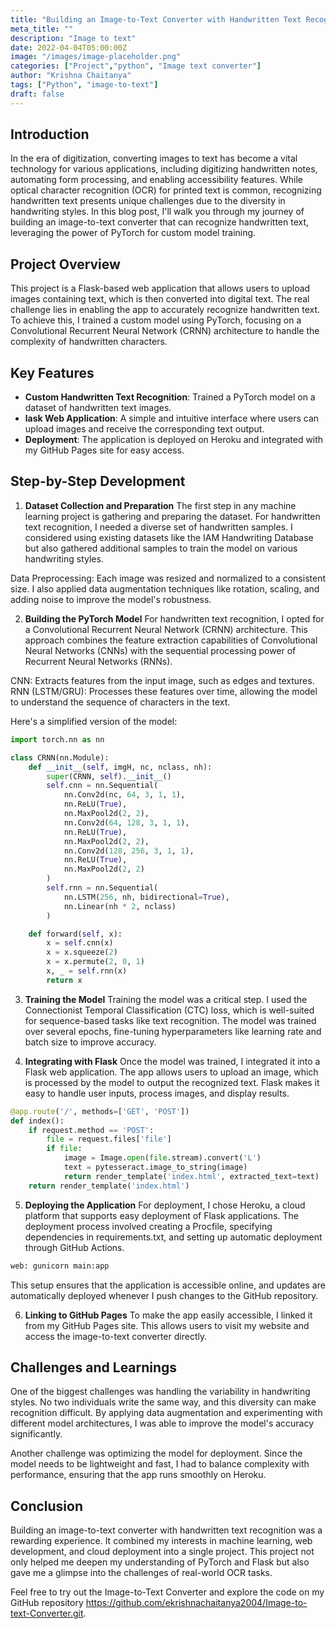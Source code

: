 ```yaml
---
title: "Building an Image-to-Text Converter with Handwritten Text Recognition"
meta_title: ""
description: "Image to text"
date: 2022-04-04T05:00:00Z
image: "/images/image-placeholder.png"
categories: ["Project","python", "Image text converter"]
author: "Krishna Chaitanya"
tags: ["Python", "image-to-text"]
draft: false
---
```

## Introduction

In the era of digitization, converting images to text has become a vital technology for various applications, including digitizing handwritten notes, automating form processing, and enabling accessibility features. While optical character recognition (OCR) for printed text is common, recognizing handwritten text presents unique challenges due to the diversity in handwriting styles. In this blog post, I'll walk you through my journey of building an image-to-text converter that can recognize handwritten text, leveraging the power of PyTorch for custom model training.

## Project Overview

This project is a Flask-based web application that allows users to upload images containing text, which is then converted into digital text. The real challenge lies in enabling the app to accurately recognize handwritten text. To achieve this, I trained a custom model using PyTorch, focusing on a Convolutional Recurrent Neural Network (CRNN) architecture to handle the complexity of handwritten characters.

## Key Features
- **Custom Handwritten Text Recognition**: Trained a PyTorch model on a dataset of handwritten text images.
- **lask Web Application**: A simple and intuitive interface where users can upload images and receive the corresponding text output.
- **Deployment**: The application is deployed on Heroku and integrated with my GitHub Pages site for easy access.

## Step-by-Step Development
1. **Dataset Collection and Preparation**
The first step in any machine learning project is gathering and preparing the dataset. For handwritten text recognition, I needed a diverse set of handwritten samples. I considered using existing datasets like the IAM Handwriting Database but also gathered additional samples to train the model on various handwriting styles.

Data Preprocessing:
Each image was resized and normalized to a consistent size. I also applied data augmentation techniques like rotation, scaling, and adding noise to improve the model's robustness.

2. **Building the PyTorch Model**
For handwritten text recognition, I opted for a Convolutional Recurrent Neural Network (CRNN) architecture. This approach combines the feature extraction capabilities of Convolutional Neural Networks (CNNs) with the sequential processing power of Recurrent Neural Networks (RNNs).

CNN: Extracts features from the input image, such as edges and textures.
RNN (LSTM/GRU): Processes these features over time, allowing the model to understand the sequence of characters in the text.

Here's a simplified version of the model:

```python
import torch.nn as nn

class CRNN(nn.Module):
    def __init__(self, imgH, nc, nclass, nh):
        super(CRNN, self).__init__()
        self.cnn = nn.Sequential(
            nn.Conv2d(nc, 64, 3, 1, 1),
            nn.ReLU(True),
            nn.MaxPool2d(2, 2),
            nn.Conv2d(64, 128, 3, 1, 1),
            nn.ReLU(True),
            nn.MaxPool2d(2, 2),
            nn.Conv2d(128, 256, 3, 1, 1),
            nn.ReLU(True),
            nn.MaxPool2d(2, 2)
        )
        self.rnn = nn.Sequential(
            nn.LSTM(256, nh, bidirectional=True),
            nn.Linear(nh * 2, nclass)
        )

    def forward(self, x):
        x = self.cnn(x)
        x = x.squeeze(2)
        x = x.permute(2, 0, 1)
        x, _ = self.rnn(x)
        return x
```

3. **Training the Model**
Training the model was a critical step. I used the Connectionist Temporal Classification (CTC) loss, which is well-suited for sequence-based tasks like text recognition. The model was trained over several epochs, fine-tuning hyperparameters like learning rate and batch size to improve accuracy.

4. **Integrating with Flask**
Once the model was trained, I integrated it into a Flask web application. The app allows users to upload an image, which is processed by the model to output the recognized text. Flask makes it easy to handle user inputs, process images, and display results.

```python
@app.route('/', methods=['GET', 'POST'])
def index():
    if request.method == 'POST':
        file = request.files['file']
        if file:
            image = Image.open(file.stream).convert('L')
            text = pytesseract.image_to_string(image)
            return render_template('index.html', extracted_text=text)
    return render_template('index.html')
```

5. **Deploying the Application**
For deployment, I chose Heroku, a cloud platform that supports easy deployment of Flask applications. The deployment process involved creating a Procfile, specifying dependencies in requirements.txt, and setting up automatic deployment through GitHub Actions.

```bash
web: gunicorn main:app
```

This setup ensures that the application is accessible online, and updates are automatically deployed whenever I push changes to the GitHub repository.

6. **Linking to GitHub Pages**
To make the app easily accessible, I linked it from my GitHub Pages site. This allows users to visit my website and access the image-to-text converter directly.

## Challenges and Learnings

One of the biggest challenges was handling the variability in handwriting styles. No two individuals write the same way, and this diversity can make recognition difficult. By applying data augmentation and experimenting with different model architectures, I was able to improve the model's accuracy significantly.

Another challenge was optimizing the model for deployment. Since the model needs to be lightweight and fast, I had to balance complexity with performance, ensuring that the app runs smoothly on Heroku.

## Conclusion

Building an image-to-text converter with handwritten text recognition was a rewarding experience. It combined my interests in machine learning, web development, and cloud deployment into a single project. This project not only helped me deepen my understanding of PyTorch and Flask but also gave me a glimpse into the challenges of real-world OCR tasks.

Feel free to try out the Image-to-Text Converter and explore the code on my GitHub repository https://github.com/ekrishnachaitanya2004/Image-to-text-Converter.git.
